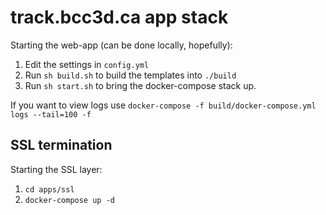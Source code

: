 # track.bcc3d.ca app stack

Starting the web-app (can be done locally, hopefully):

1. Edit the settings in `config.yml` 
2. Run `sh build.sh` to build the templates into `./build`
3. Run `sh start.sh` to bring the docker-compose stack up.

If you want to view logs use `docker-compose -f build/docker-compose.yml logs --tail=100 -f`

## SSL termination

Starting the SSL layer:

1. `cd apps/ssl`
2. `docker-compose up -d`
